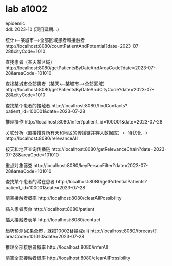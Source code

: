 # lab a1002
epidemic
<br>
ddl: 2023-10 (项目延期...)

统计<--某城市-->全部区域患者和接触者
http://localhost:8080/countPatientAndPotential?date=2023-07-28&cityCode=1010

查找患者（某天某区域）
http://localhost:8080/getPatientsByDateAndAreaCode?date=2023-07-28&areaCode=101010

查找某城市全部患者（某天<--某城市-->全部区域）
http://localhost:8080/getPatientsByDateAndCityCode?date=2023-07-28&cityCode=1010

查找某个患者的接触者
http://localhost:8080/findContacts?patient_id=100001&date=2023-07-28

推理操作
http://localhost:8080/infer?patient_id=100001&date=2023-07-28

关联分析（直接推算所有天和地区的传播链并存入数据库）<--待优化-->
http://localhost:8080/relevanceAll

按天和地区查询传播链
http://localhost:8080/getRelevanceChain?date=2023-07-28&areaCode=101010

重点对象筛查
http://localhost:8080/keyPersonFilter?date=2023-07-28&areaCode=101010

查找某个患者的潜在患者
http://localhost:8080/getPotentialPatients?patient_id=100001&date=2023-07-28

清空接触者概率
http://localhost:8080/clearAllPossibility

插入患者表单
http://localhost:8080/patient

插入接触者表单
http://localhost:8080/contact

趋势预测(如果全市，就把10002替换成all)
http://localhost:8080/forecast?areaCode=101010&date=2023-07-28

推理全部接触者概率
http://localhost:8080/inferAll

清空全部接触者概率
http://localhost:8080/clearAllPossibility